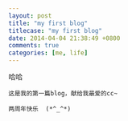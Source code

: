 ```yaml
---
layout: post
title: "my first blog"
titlecase: "my first blog"
date: 2014-04-04 21:38:49 +0800
comments: true
categories: [me, life]
---
```


哈哈

	这是我的第一篇blog，献给我最爱的cc~
	
	两周年快乐  (*^_^*) 
	
<!--more-->